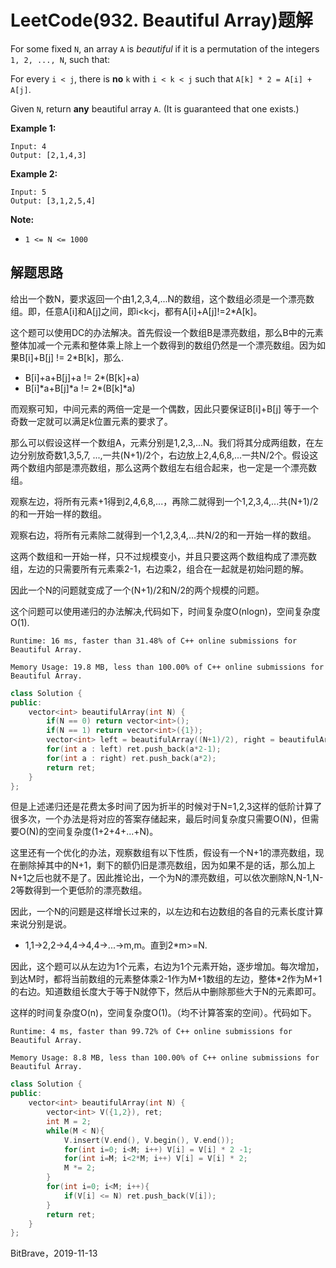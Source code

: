 # LeetCode(932. Beautiful Array)题解

For some fixed `N`, an array `A` is *beautiful* if it is a permutation of the integers `1, 2, ..., N`, such that:

For every `i < j`, there is **no** `k` with `i < k < j` such that `A[k] * 2 = A[i] + A[j]`.

Given `N`, return **any** beautiful array `A`.  (It is guaranteed that one exists.)

 

**Example 1:**

```
Input: 4
Output: [2,1,4,3]
```

**Example 2:**

```
Input: 5
Output: [3,1,2,5,4]
```

 

**Note:**

- `1 <= N <= 1000`

## 解题思路

给出一个数N，要求返回一个由1,2,3,4,...N的数组，这个数组必须是一个漂亮数组。即，任意A[i]和A[j]之间，即i<k<j，都有A[i]+A[j]!=2\*A[k]。

这个题可以使用DC的办法解决。首先假设一个数组B是漂亮数组，那么B中的元素整体加减一个元素和整体乘上除上一个数得到的数组仍然是一个漂亮数组。因为如果B[i]+B[j] != 2\*B[k]，那么.

- B[i]+a+B[j]+a != 2\*(B[k]+a)
- B[i]\*a+B[j]\*a != 2\*(B[k]\*a)

而观察可知，中间元素的两倍一定是一个偶数，因此只要保证B[i]+B[j] 等于一个奇数一定就可以满足k位置元素的要求了。

那么可以假设这样一个数组A，元素分别是1,2,3,...N。我们将其分成两组数，在左边分别放奇数1,3,5,7, ...,一共(N+1)/2个，右边放上2,4,6,8,...一共N/2个。假设这两个数组内部是漂亮数组，那么这两个数组左右组合起来，也一定是一个漂亮数组。

观察左边，将所有元素+1得到2,4,6,8,...，再除二就得到一个1,2,3,4,...共(N+1)/2的和一开始一样的数组。

观察右边，将所有元素除二就得到一个1,2,3,4,...共N/2的和一开始一样的数组。

这两个数组和一开始一样，只不过规模变小，并且只要这两个数组构成了漂亮数组，左边的只需要所有元素乘2-1，右边乘2，组合在一起就是初始问题的解。

因此一个N的问题就变成了一个(N+1)/2和N/2的两个规模的问题。

这个问题可以使用递归的办法解决,代码如下，时间复杂度O(nlogn)，空间复杂度O(1).

`Runtime: 16 ms, faster than 31.48% of C++ online submissions for Beautiful Array.`

`Memory Usage: 19.8 MB, less than 100.00% of C++ online submissions for Beautiful Array.`

```C++
class Solution {
public:
    vector<int> beautifulArray(int N) {
        if(N == 0) return vector<int>();
        if(N == 1) return vector<int>({1});
        vector<int> left = beautifulArray((N+1)/2), right = beautifulArray(N/2), ret;
        for(int a : left) ret.push_back(a*2-1);
        for(int a : right) ret.push_back(a*2);
        return ret;
    }
};
```

但是上述递归还是花费太多时间了因为折半的时候对于N=1,2,3这样的低阶计算了很多次，一个办法是将对应的答案存储起来，最后时间复杂度只需要O(N)，但需要O(N)的空间复杂度(1+2+4+...+N)。

这里还有一个优化的办法，观察数组有以下性质，假设有一个N+1的漂亮数组，现在删除掉其中的N+1，剩下的额仍旧是漂亮数组，因为如果不是的话，那么加上N+1之后也就不是了。因此推论出，一个为N的漂亮数组，可以依次删除N,N-1,N-2等数得到一个更低阶的漂亮数组。

因此，一个N的问题是这样增长过来的，以左边和右边数组的各自的元素长度计算来说分别是说。

- 1,1->2,2->4,4->4,4->...->m,m。直到2*m>=N.

因此，这个题可以从左边为1个元素，右边为1个元素开始，逐步增加。每次增加，到达M时，都将当前数组的元素整体乘2-1作为M+1数组的左边，整体*2作为M+1的右边。知道数组长度大于等于N就停下，然后从中删除那些大于N的元素即可。

这样的时间复杂度O(n)，空间复杂度O(1)。（均不计算答案的空间）。代码如下。

`Runtime: 4 ms, faster than 99.72% of C++ online submissions for Beautiful Array.`

`Memory Usage: 8.8 MB, less than 100.00% of C++ online submissions for Beautiful Array.`

```c++
class Solution {
public:
    vector<int> beautifulArray(int N) {
        vector<int> V({1,2}), ret;
        int M = 2;
        while(M < N){
            V.insert(V.end(), V.begin(), V.end());
            for(int i=0; i<M; i++) V[i] = V[i] * 2 -1;
            for(int i=M; i<2*M; i++) V[i] = V[i] * 2;
            M *= 2;
        }
        for(int i=0; i<M; i++){
            if(V[i] <= N) ret.push_back(V[i]);
        }
        return ret;
    }
};
```

BitBrave，2019-11-13